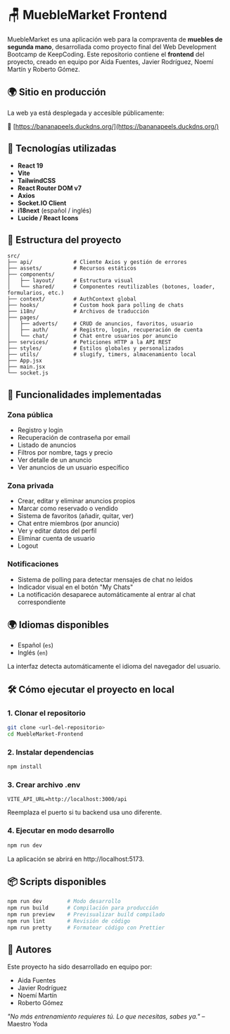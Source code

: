 # 🪑 MuebleMarket Frontend

MuebleMarket es una aplicación web para la compraventa de **muebles de segunda mano**, desarrollada como proyecto final del Web Development Bootcamp de KeepCoding. Este repositorio contiene el **frontend** del proyecto, creado en equipo por Aida Fuentes, Javier Rodríguez, Noemí Martín y Roberto Gómez.

## 🌍 Sitio en producción

La web ya está desplegada y accesible públicamente:

🔗 [https://bananapeels.duckdns.org/](https://bananapeels.duckdns.org/)

## 🚀 Tecnologías utilizadas

- **React 19**
- **Vite**
- **TailwindCSS**
- **React Router DOM v7**
- **Axios**
- **Socket.IO Client**
- **i18next** (español / inglés)
- **Lucide / React Icons**

## 📁 Estructura del proyecto

```
src/
├── api/             # Cliente Axios y gestión de errores
├── assets/          # Recursos estáticos
├── components/
│   ├── layout/      # Estructura visual
│   └── shared/      # Componentes reutilizables (botones, loader, formularios, etc.)
├── context/         # AuthContext global
├── hooks/           # Custom hook para polling de chats
├── i18n/            # Archivos de traducción
├── pages/
│   ├── adverts/     # CRUD de anuncios, favoritos, usuario
│   ├── auth/        # Registro, login, recuperación de cuenta
│   └── chat/        # Chat entre usuarios por anuncio
├── services/        # Peticiones HTTP a la API REST
├── styles/          # Estilos globales y personalizados
├── utils/           # slugify, timers, almacenamiento local
├── App.jsx
├── main.jsx
└── socket.js
```

## 🧠 Funcionalidades implementadas

### Zona pública
- Registro y login
- Recuperación de contraseña por email
- Listado de anuncios
- Filtros por nombre, tags y precio
- Ver detalle de un anuncio
- Ver anuncios de un usuario específico

### Zona privada
- Crear, editar y eliminar anuncios propios
- Marcar como reservado o vendido
- Sistema de favoritos (añadir, quitar, ver)
- Chat entre miembros (por anuncio)
- Ver y editar datos del perfil
- Eliminar cuenta de usuario
- Logout

### Notificaciones
- Sistema de polling para detectar mensajes de chat no leídos
- Indicador visual en el botón "My Chats"
- La notificación desaparece automáticamente al entrar al chat correspondiente

## 🌍 Idiomas disponibles
- Español (`es`)
- Inglés (`en`)

La interfaz detecta automáticamente el idioma del navegador del usuario.

## 🛠 Cómo ejecutar el proyecto en local

### 1. Clonar el repositorio
```bash
git clone <url-del-repositorio>
cd MuebleMarket-Frontend
```

### 2. Instalar dependencias
```bash
npm install
```

### 3. Crear archivo .env
```
VITE_API_URL=http://localhost:3000/api
```
Reemplaza el puerto si tu backend usa uno diferente.

### 4. Ejecutar en modo desarrollo
```bash
npm run dev
```
La aplicación se abrirá en http://localhost:5173.

## 📦 Scripts disponibles

```bash
npm run dev        # Modo desarrollo
npm run build      # Compilación para producción
npm run preview    # Previsualizar build compilado
npm run lint       # Revisión de código
npm run pretty     # Formatear código con Prettier
```

## 👥 Autores

Este proyecto ha sido desarrollado en equipo por:
- Aida Fuentes
- Javier Rodríguez
- Noemí Martín
- Roberto Gómez

*"No más entrenamiento requieres tú. Lo que necesitas, sabes ya."* – Maestro Yoda